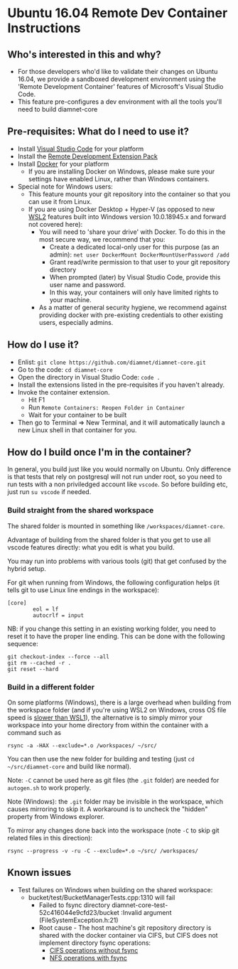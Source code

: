 # Ubuntu 16.04 Remote Dev Container Instructions

## Who's interested in this and why?
* For those developers who'd like to validate their changes on Ubuntu 16.04, we provide a sandboxed development environment using the 'Remote Development Container' features of Microsoft's Visual Studio Code.
* This feature pre-configures a dev environment with all the tools you'll need to build diamnet-core


## Pre-requisites: What do I need to use it?
* Install [Visual Studio Code](https://code.visualstudio.com/Download) for your platform
* Install the [Remote Development Extension Pack](https://marketplace.visualstudio.com/items?itemName=ms-vscode-remote.vscode-remote-extensionpack)
* Install [Docker](https://www.docker.com) for your platform
  * If you are installing Docker on Windows, please make sure your settings have enabled Linux, rather than Windows containers.
* Special note for Windows users:
  * This feature mounts your git repository into the container so that you can use it from Linux.
  * If you are using Docker Desktop + Hyper-V (as opposed to new [WSL2](https://docs.microsoft.com/en-us/windows/wsl/wsl2-index) features built into Windows version 10.0.18945.x and forward not covered here):
    * You will need to 'share your drive' with Docker. To do this in the most secure way, we recommend that you:
      * Create a dedicated local-only user for this purpose (as an admin): `net user DockerMount DockerMountUserPassword /add`
      * Grant read/write permission to that user to your git repository directory
      * When prompted (later) by Visual Studio Code, provide this user name and password.
      * In this way, your containers will only have limited rights to your machine.
    * As a matter of general security hygiene, we recommend against providing docker with pre-existing credentials to other existing users, especially admins.

## How do I use it?
- Enlist: `git clone https://github.com/diamnet/diamnet-core.git`
- Go to the code: `cd diamnet-core`
- Open the directory in Visual Studio Code: `code .`
- Install the extensions listed in the pre-requisites if you haven't already.
- Invoke the container extension.
  - Hit F1
  - Run `Remote Containers: Reopen Folder in Container`
  - Wait for your container to be built
- Then go to Terminal => New Terminal, and it will automatically launch a new Linux shell in that container for you.

## How do I build once I'm in the container?

In general, you build just like you would normally on Ubuntu.
Only difference is that tests that rely on postgresql will not run under root, so you need to run tests with a non priviledged account like `vscode`.
So before building etc, just run `su vscode` if needed.

### Build straight from the shared workspace
The shared folder is mounted in something like `/workspaces/diamnet-core`.

Advantage of building from the shared folder is that you get to use all vscode features directly:
what you edit is what you build.

You may run into problems with various tools (git) that get confused by the hybrid setup.

For git when running from Windows, the following configuration helps (it tells git to use Linux line endings in the workspace):
```
[core]
        eol = lf
        autocrlf = input
```
NB: if you change this setting in an existing working folder, you need to reset it to have the proper line ending.
This can be done with the following sequence:
```
git checkout-index --force --all
git rm --cached -r .
git reset --hard
```

### Build in a different folder

On some platforms (Windows), there is a large overhead when building from the workspace folder (and if you're using WSL2 on Windows, cross OS file speed is [slower than WSL1](https://docs.microsoft.com/en-us/windows/wsl/wsl2-ux-changes#cross-os-file-speed-will-be-slower-in-initial-preview-builds)), the alternative
is to simply mirror your workspace into your home directory from within the container with a command such as
```
rsync -a -HAX --exclude=*.o /workspaces/ ~/src/
```

You can then use the new folder for building and testing (just `cd ~/src/diamnet-core` and build like normal).

Note: `-C` cannot be used here as git files (the `.git` folder) are needed for `autogen.sh` to work properly.

Note (Windows): the `.git` folder may be invisible in the workspace, which causes mirroring to skip it. A workaround is to uncheck the "hidden" property from Windows explorer.

To mirror any changes done back into the workspace (note `-C` to skip git related files in this direction):
```
rsync --progress -v -ru -C --exclude=*.o ~/src/ /workspaces/
```

## Known issues
* Test failures on Windows when building on the shared workspace:
  * bucket/test/BucketManagerTests.cpp:1310 will fail 
    * Failed to fsync directory diamnet-core-test-52c416044e9cfd23/bucket :Invalid argument (FileSystemException.h:21)
    * Root cause - The host machine's git repository directory is shared with the docker container via CIFS, but CIFS does not implement directory fsync operations:
      * [CIFS operations without fsync](https://github.com/torvalds/linux/blob/69c902f597c4bec92013a526268620fb6255c24a/fs/cifs/cifsfs.c#L1168-L1176)
      * [NFS operations with fsync](https://github.com/torvalds/linux/blob/c971aa3693e1b68086e62645c54a087616217b6f/fs/nfs/dir.c#L63)
